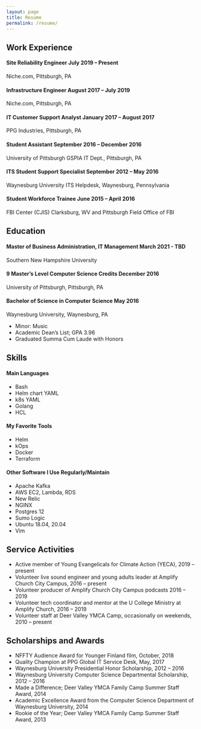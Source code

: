 ```yaml
---
layout: page
title: Resume
permalink: /resume/
---
```

## Work Experience

#### Site Reliability Engineer               July 2019 – Present
Niche.com, Pittsburgh, PA

#### Infrastructure Engineer                 August 2017 – July 2019
Niche.com, Pittsburgh, PA

#### IT Customer Support Analyst        January 2017 – August 2017
PPG Industries, Pittsburgh, PA

#### Student Assistant                  September 2016 – December 2016
University of Pittsburgh GSPIA IT Dept., Pittsburgh, PA

#### ITS Student Support Specialist     September 2012 – May 2016
Waynesburg University ITS Helpdesk, Waynesburg, Pennsylvania

#### Student Workforce Trainee          June 2015 – April 2016
FBI Center (CJIS) Clarksburg, WV and Pittsburgh Field Office of FBI

## Education
#### Master of Business Administration, IT Management   March 2021 - TBD
Southern New Hampshire University

#### 9 Master’s Level Computer Science Credits          December 2016
University of Pittsburgh, Pittsburgh, PA

#### Bachelor of Science in Computer Science            May 2016
Waynesburg University, Waynesburg, PA
- Minor: Music
- Academic Dean’s List; GPA 3.96
- Graduated Summa Cum Laude with Honors

## Skills
#### Main Languages
- Bash
- Helm chart YAML
- k8s YAML
- Golang
- HCL

#### My Favorite Tools
- Helm
- kOps
- Docker
- Terraform

#### Other Software I Use Regularly/Maintain
- Apache Kafka
- AWS EC2, Lambda, RDS
- New Relic
- NGINX
- Postgres 12
- Sumo Logic
- Ubuntu 18.04, 20.04
- Vim

## Service Activities
- Active member of Young Evangelicals for Climate Action (YECA), 2019 –
  present
- Volunteer live sound engineer and young adults leader at Amplify
  Church City Campus, 2016 – present
- Volunteer producer of Amplify Church City Campus podcasts 2016 – 2019
- Volunteer tech coordinator and mentor at the U College Ministry at
  Amplify Church, 2016 – 2019
- Volunteer staff at Deer Valley YMCA Camp, occasionally on weekends,
  2010 – present

## Scholarships and Awards
- NFFTY Audience Award for Younger Finland film, October, 2018
- Quality Champion at PPG Global IT Service Desk, May, 2017
- Waynesburg University Presidential Honor Scholarship, 2012 – 2016
- Waynesburg University Computer Science Departmental Scholarship, 2012
  – 2016
- Made a Difference; Deer Valley YMCA Family Camp Summer Staff Award,
  2014
- Academic Excellence Award from the Computer Science Department of
  Waynesburg University, 2014
- Rookie of the Year; Deer Valley YMCA Family Camp Summer Staff Award,
  2013

